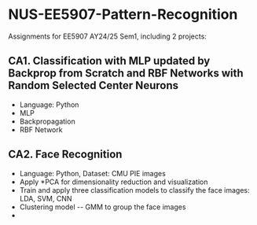 # NUS-EE5907-Pattern-Recognition
Assignments for EE5907 AY24/25 Sem1, including 2 projects:
## CA1. Classification with MLP updated by Backprop from Scratch and RBF Networks with Random Selected Center Neurons
* Language: Python
* MLP
* Backpropagation
* RBF Network
  
## CA2. Face Recognition
* Language: Python, Dataset: CMU PIE images
* Apply *PCA for dimensionality reduction and visualization
* Train and apply three classification models to classify the face images: LDA, SVM, CNN
* Clustering model -- GMM to group the face images
* 

